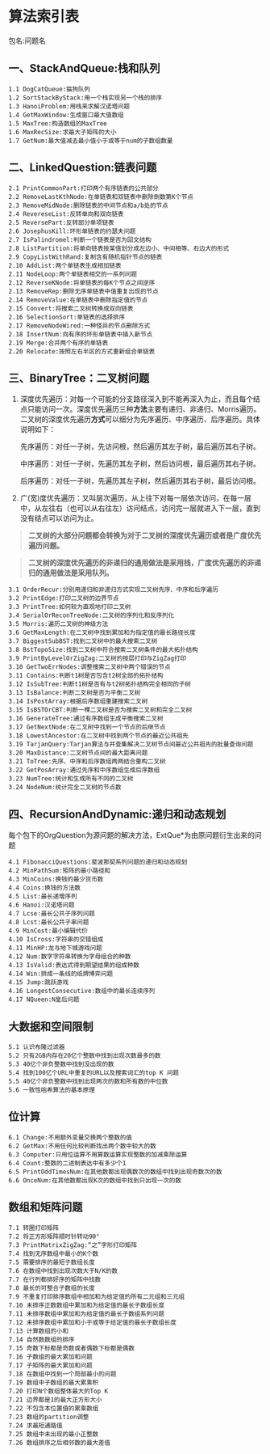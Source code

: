 # 算法索引表 #
包名:问题名
## 一、StackAndQueue:栈和队列 ##
    1.1 DogCatQueue:猫狗队列
    1.2 SortStackByStack:用一个栈实现另一个栈的排序
    1.3 HanoiProblem:用栈来求解汉诺塔问题
    1.4 GetMaxWindow:生成窗口最大值数组
    1.5 MaxTree:构造数组的MaxTree
    1.6 MaxRecSize:求最大子矩阵的大小
    1.7 GetNum:最大值减去最小值小于或等于num的子数组数量
## 二、LinkedQuestion:链表问题 ##
    2.1 PrintCommonPart:打印两个有序链表的公共部分
    2.2 RemoveLastKthNode:在单链表和双链表中删除倒数第K个节点
    2.3 RemoveMidNode:删除链表的中间节点和a/b处的节点
    2.4 RevereseList:反转单向和双向链表
    2.5 ReversePart:反转部分单项链表
    2.6 JosephusKill:环形单链表的约瑟夫问题
    2.7 IsPalindromel:判断一个链表是否为回文结构
    2.8 ListPartition:将单向链表按某值划分成左边小、中间相等、右边大的形式
    2.9 CopyListWithRand:复制含有随机指针节点的链表
    2.10 AddList:两个单链表生成相加链表
    2.11 NodeLoop:两个单链表相交的一系列问题
    2.12 ReverseKNode:将单链表的每K个节点之间逆序
    2.13 RemoveRep:删除无序单链表中值重复出现的节点
    2.14 RemoveValue:在单链表中删除指定值的节点
    2.15 Convert:将搜索二叉树转换成双向链表
    2.16 SelectionSort:单链表的选择排序
    2.17 RemoveNodeWired:一种怪异的节点删除方式
    2.18 InsertNum:向有序的环形单链表中插入新节点
    2.19 Merge:合并两个有序的单链表
    2.20 Relocate:按照左右半区的方式重新组合单链表
## 三、BinaryTree：二叉树问题 ##
 
1. 深度优先遍历：对每一个可能的分支路径深入到不能再深入为止，而且每个结点只能访问一次。深度优先遍历三种**方法**主要有递归、非递归、Morris遍历。二叉树的深度优先遍历**方式**可以细分为先序遍历、中序遍历、后序遍历。具体说明如下：
   
   
    先序遍历：对任一子树，先访问根，然后遍历其左子树，最后遍历其右子树。
    
    中序遍历：对任一子树，先遍历其左子树，然后访问根，最后遍历其右子树。
    
    后序遍历：对任一子树，先遍历其左子树，然后遍历其右子树，最后访问根。

2. 广(宽)度优先遍历：又叫层次遍历，从上往下对每一层依次访问，在每一层中，从左往右（也可以从右往左）访问结点，访问完一层就进入下一层，直到没有结点可以访问为止。　　　

> **二叉树的大部分问题都会转换为对于二叉树的深度优先遍历或者是广度优先遍历问题。**

> **二叉树的深度优先遍历的非递归的通用做法是采用栈，广度优先遍历的非递归的通用做法是采用队列。**

    3.1 OrderRecur:分别用递归和非递归方式实现二叉树先序、中序和后序遍历
	3.2 PrintEdge:打印二叉树的边界节点
	3.3 PrintTree:如何较为直观地打印二叉树
	3.4 SerialOrReconTreeNode:二叉树的序列化和反序列化
	3.5 Morris:遍历二叉树的神级方法
	3.6 GetMaxLength:在二叉树中找到累加和为指定值的最长路径长度
	3.7 BiggestSubBST:找到二叉树中的最大搜索二叉树
	3.8 BstTopoSize:找到二叉树中符合搜索二叉树条件的最大拓扑结构
	3.9 PrintByLevelOrZigZag:二叉树的按层打印与ZigZag打印
	3.10 GetTwoErrNodes:调整搜索二叉树中两个错误的节点
	3.11 Contains:判断t1树是否包含t2树全部的拓扑结构
	3.12 IsSubTree:判断t1树是否有与t2树拓扑结构完全相同的子树
	3.13 IsBalance:判断二叉树是否为平衡二叉树
	3.14 IsPostArray:根据后序数组重建搜索二叉树
	3.15 IsBSTOrCBT:判断一棵二叉树是否为搜索二叉树和完全二叉树
	3.16 GenerateTree:通过有序数组生成平衡搜索二叉树
	3.17 GetNextNode:在二叉树中找到一个节点的后继节点
	3.18 LowestAncestor:在二叉树中找到两个节点的最近公共祖先
	3.19 TarjanQuery:Tarjan算法与并查集解决二叉树节点间最近公共祖先的批量查询问题
	3.20 MaxDistance:二叉树节点间的最大距离问题
	3.21 ToTree:先序、中序和后序数组两两结合重构二叉树
	3.22 GetPosArray:通过先序和中序数组生成后序数组
	3.23 NumTree:统计和生成所有不同的二叉树
	3.24 NodeNum:统计完全二叉树的节点数

## 四、RecursionAndDynamic:递归和动态规划 ##

每个包下的OrgQuestion为源问题的解决方法，ExtQue*为由原问题衍生出来的问题

    4.1 FibonacciQuestions:斐波那契系列问题的递归和动态规划
    4.2 MinPathSum:矩阵的最小路径和
    4.3 MinCoins:换钱的最少货币数
    4.4 Coins:换钱的方法数
    4.5 List:最长递增序列
    4.6 Hanoi:汉诺塔问题
    4.7 Lcse:最长公共子序列问题
    4.8 Lcst:最长公共子串问题
    4.9 MinCost:最小编辑代价
    4.10 IsCross:字符串的交错组成
    4.11 MinHP:龙与地下城游戏问题
    4.12 Num:数字字符串转换为字母组合的种数
    4.13 IsValid:表达式得到期望结果的组成种数
    4.14 Win:排成一条线的纸牌博弈问题
    4.15 Jump:跳跃游戏
    4.16 LongestConsecutive:数组中的最长连续序列
    4.17 NQueen:N皇后问题
    
## 大数据和空间限制 ##

    5.1 认识布隆过滤器
    5.2 只有2GB内存在20亿个整数中找到出现次数最多的数
    5.3 40亿个非负整数中找到没出现的数
    5.4 找到100亿个URL中重复的URL以及搜索词汇的top K 问题
    5.5 40亿个非负整数中找到出现两次的数和所有数的中位数
    5.6 一致性哈希算法的基本原理
    
## 位计算 ##
    
    6.1 Change:不用额外变量交换两个整数的值
    6.2 GetMax:不用任何比较判断找出两个数中较大的数
    6.3 Computer:只用位运算不用算数运算实现整数的加减乘除运算
    6.4 Count:整数的二进制表达中有多少个1
    6.5 PrintOddTimesNum:在其他数都出现偶数次的数组中找到出现奇数次的数
    6.6 OnceNum:在其他数都出现K次的数组中找到只出现一次的数
    
## 数组和矩阵问题 ##
    
    7.1 转圈打印矩阵
    7.2 将正方形矩阵顺时针转动90°
    7.3 PrintMatrixZigZag:“之”字形打印矩阵
    7.4 找到无序数组中最小的K个数
    7.5 需要排序的最短子数组长度
    7.6 在数组中找到出现次数大于N/K的数
    7.7 在行列都排好序的矩阵中找数
    7.8 最长的可整合子数组的长度
    7.9 不重复打印排序数组中相加和为给定值的所有二元组和三元组
    7.10 未排序正数数组中累加和为给定值的最长子数组长度
    7.11 未排序数组中累加和为给定值的最长子数组系列问题
    7.12 未排序数组中累加和小于或等于给定值的最长子数组长度
    7.13 计算数组的小和
    7.14 自然数数组的排序
    7.15 奇数下标都是奇数或者偶数下标都是偶数
    7.16 子数组的最大累加和问题
    7.17 子矩阵的最大累加和问题
    7.18 在数组中找到一个局部最小的问题
    7.19 数组中子数组的最大累乘积
    7.20 打印N个数组整体最大的Top K
    7.21 边界都是1的最大正方形大小
    7.22 不包含本位置值的累乘数组
    7.23 数组的partition调整
    7.24 求最短通路值
    7.25 数组中未出现的最小正整数
    7.26 数组排序之后相邻数的最大差值
    

